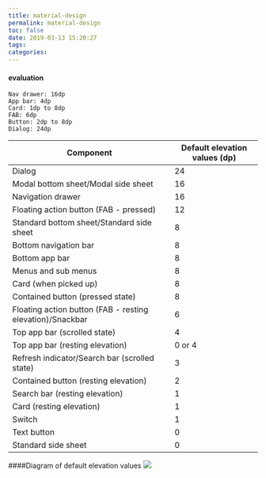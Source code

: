 ```yaml
---
title: material-design
permalink: material-design
toc: false
date: 2019-03-13 15:20:27
tags:
categories:
---
```


#### evaluation
```
Nav drawer: 16dp
App bar: 4dp
Card: 1dp to 8dp
FAB: 6dp
Button: 2dp to 8dp
Dialog: 24dp
```
|Component|Default elevation values (dp)|
|--|--|
|Dialog|24|
|Modal bottom sheet/Modal side sheet|16
|Navigation drawer|16
|Floating action button (FAB - pressed)|12
|Standard bottom sheet/Standard side sheet|8
|Bottom navigation bar|8
|Bottom app bar|8
|Menus and sub menus|8
|Card (when picked up)|8
|Contained button (pressed state)|8
|Floating action button (FAB - resting elevation)/Snackbar|6
|Top app bar (scrolled state)|4
|Top app bar (resting elevation)|0 or 4
|Refresh indicator/Search bar (scrolled state)|3
|Contained button (resting elevation)|2
|Search bar (resting elevation)|1
|Card (resting elevation)|1
|Switch|1
|Text button|0
|Standard side sheet|0

####Diagram of default elevation values
![](material-design-evaluation.png)